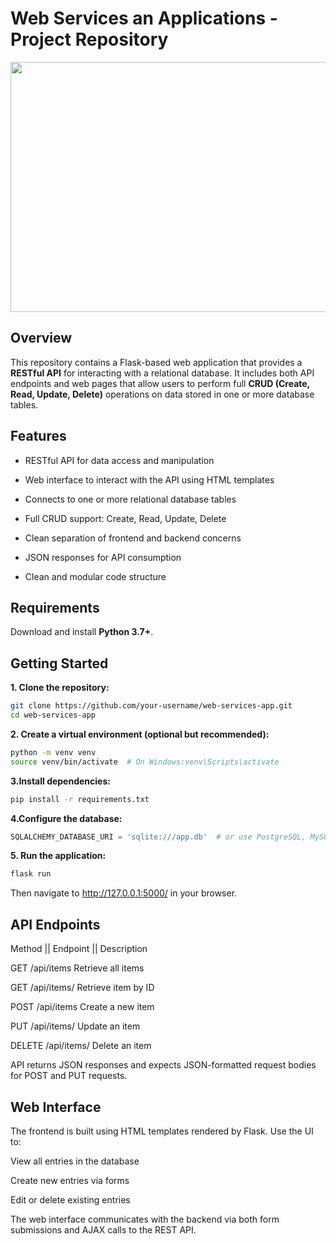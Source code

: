 # Web Services an Applications - Project Repository

<img src="https://mvp.dev/wp-content/uploads/2023/06/Differentiating-SaaS-and-Web-Applications.png" width="700" height="400">


## Overview

This repository contains a Flask-based web application that provides a **RESTful API** for interacting with a relational database. It includes both API endpoints and web pages that allow users to perform full **CRUD (Create, Read, Update, Delete)** operations on data stored in one or more database tables.

## Features

- RESTful API for data access and manipulation

- Web interface to interact with the API using HTML templates

- Connects to one or more relational database tables

- Full CRUD support: Create, Read, Update, Delete

- Clean separation of frontend and backend concerns

- JSON responses for API consumption

- Clean and modular code structure

## Requirements

Download and install **Python 3.7+**. 

## Getting Started

**1. Clone the repository:**

```bash
git clone https://github.com/your-username/web-services-app.git
cd web-services-app
```

**2. Create a virtual environment (optional but recommended):**

```bash
python -m venv venv
source venv/bin/activate  # On Windows:venv\Scripts\activate
```

**3.Install dependencies:**

```bash
pip install -r requirements.txt
```

**4.Configure the database:**

```python
SQLALCHEMY_DATABASE_URI = 'sqlite:///app.db'  # or use PostgreSQL, MySQL, etc.
```

**5. Run the application:**

```bash
flask run
```

Then navigate to http://127.0.0.1:5000/ in your browser.

## API Endpoints

Method	  || Endpoint	         || Description

GET	       /api/items	      Retrieve all items

GET	       /api/items/<id>	  Retrieve item by ID

POST	   /api/items	      Create a new item

PUT	       /api/items/<id>	  Update an item

DELETE	   /api/items/<id>	  Delete an item

API returns JSON responses and expects JSON-formatted request bodies for POST and PUT requests.

## Web Interface

The frontend is built using HTML templates rendered by Flask. Use the UI to:

View all entries in the database

Create new entries via forms

Edit or delete existing entries

The web interface communicates with the backend via both form submissions and AJAX calls to the REST API.